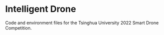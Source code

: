 # Intelligent Drone

Code and environment files for the Tsinghua University 2022 Smart Drone Competition.